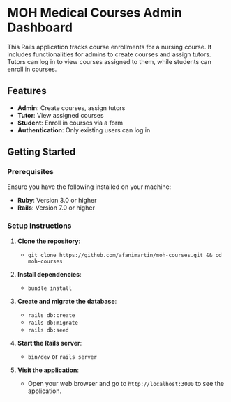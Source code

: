 # MOH Medical Courses Admin Dashboard

This Rails application tracks course enrollments for a nursing course. It includes functionalities for admins to create courses and assign tutors. Tutors can log in to view courses assigned to them, while students can enroll in courses.

## Features

- **Admin**: Create courses, assign tutors
- **Tutor**: View assigned courses
- **Student**: Enroll in courses via a form
- **Authentication**: Only existing users can log in

## Getting Started

### Prerequisites

Ensure you have the following installed on your machine:

- **Ruby**: Version 3.0 or higher
- **Rails**: Version 7.0 or higher

### Setup Instructions

1. **Clone the repository**:

   - ```git clone https://github.com/afanimartin/moh-courses.git && cd moh-courses```
2. **Install dependencies**:
   - ```bundle install```
3. **Create and migrate the database**:
   - ```rails db:create```
   - ```rails db:migrate```
   - ```rails db:seed```
4. **Start the Rails server**:
   - ```bin/dev``` or ```rails server```
5. **Visit the application**:
   - Open your web browser and go to ```http://localhost:3000``` to see the application.

